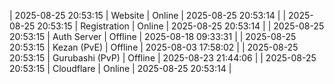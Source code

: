 | 2025-08-25 20:53:15 | Website | Online | 2025-08-25 20:53:14 |
| 2025-08-25 20:53:15 | Registration | Online | 2025-08-25 20:53:14 |
| 2025-08-25 20:53:15 | Auth Server | Offline | 2025-08-18 09:33:31 |
| 2025-08-25 20:53:15 | Kezan (PvE) | Offline | 2025-08-03 17:58:02 |
| 2025-08-25 20:53:15 | Gurubashi (PvP) | Offline | 2025-08-23 21:44:06 |
| 2025-08-25 20:53:15 | Cloudflare | Online | 2025-08-25 20:53:14 |
